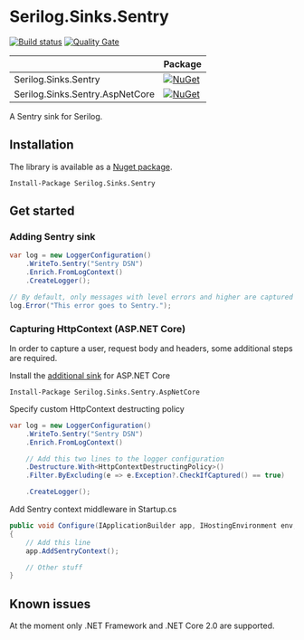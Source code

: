 # Serilog.Sinks.Sentry

[![Build status](https://ci.appveyor.com/api/projects/status/3rtn2dsk5ln6qaup?svg=true)](https://ci.appveyor.com/project/olsh/serilog-sinks-sentry)
[![Quality Gate](https://sonarqube.com/api/badges/gate?key=serilog-sinks-sentry)](https://sonarqube.com/dashboard/index/serilog-sinks-sentry)

|   | Package |
| ------------- | ------------- |
| Serilog.Sinks.Sentry  | [![NuGet](https://img.shields.io/nuget/v/Serilog.Sinks.Sentry.svg)](https://www.nuget.org/packages/Serilog.Sinks.Sentry/)  |
| Serilog.Sinks.Sentry.AspNetCore  | [![NuGet](https://img.shields.io/nuget/v/Serilog.Sinks.Sentry.AspNetCore.svg)](https://www.nuget.org/packages/Serilog.Sinks.Sentry.AspNetCore/)  |

A Sentry sink for Serilog.

## Installation

The library is available as a [Nuget package](https://www.nuget.org/packages/Serilog.Sinks.Sentry/).
```
Install-Package Serilog.Sinks.Sentry
```

## Get started

### Adding Sentry sink

```csharp
var log = new LoggerConfiguration()
    .WriteTo.Sentry("Sentry DSN")
    .Enrich.FromLogContext()
    .CreateLogger();

// By default, only messages with level errors and higher are captured
log.Error("This error goes to Sentry.");
```

### Capturing HttpContext (ASP.NET Core)

In order to capture a user, request body and headers, some additional steps are required.

Install the [additional sink](https://www.nuget.org/packages/Serilog.Sinks.Sentry.AspNetCore/) for ASP.NET Core
```
Install-Package Serilog.Sinks.Sentry.AspNetCore
```

Specify custom HttpContext destructing policy
```csharp
var log = new LoggerConfiguration()
    .WriteTo.Sentry("Sentry DSN")
    .Enrich.FromLogContext()

    // Add this two lines to the logger configuration
    .Destructure.With<HttpContextDestructingPolicy>()
    .Filter.ByExcluding(e => e.Exception?.CheckIfCaptured() == true)

    .CreateLogger();
```

Add Sentry context middleware in Startup.cs
````csharp
public void Configure(IApplicationBuilder app, IHostingEnvironment env, ILoggerFactory loggerFactory)
{
    // Add this line
    app.AddSentryContext();

    // Other stuff
}
````

## Known issues
At the moment only .NET Framework and .NET Core 2.0 are supported.
